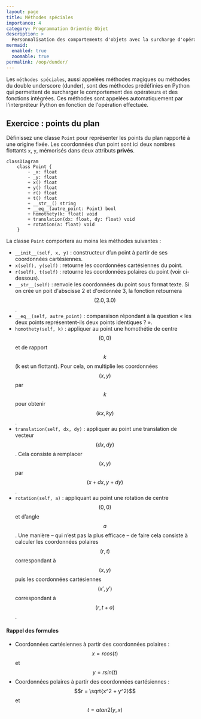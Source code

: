 ```yaml
---
layout: page
title: Méthodes spéciales
importance: 4
category: Programmation Orientée Objet
description: >
  Personnalisation des comportements d'objets avec la surcharge d'opérateurs
mermaid:
  enabled: true
  zoomable: true
permalink: /oop/dunder/
---
```


Les `méthodes spéciales`, aussi appelées méthodes magiques ou méthodes du double underscore (dunder), sont des méthodes prédéfinies en Python qui permettent de surcharger le comportement des opérateurs et des fonctions intégrées. Ces méthodes sont appelées automatiquement par l'interpréteur Python en fonction de l'opération effectuée.

## Exercice : points du plan

Définissez une classe `Point` pour représenter les points du plan rapporté à une origine fixée.
Les coordonnées d’un point sont ici deux nombres flottants `x`, `y`, mémorisés dans deux attributs **privés**.

```mermaid
classDiagram
    class Point {
        - _x: float
        - _y: float
        + x() float
        + y() float
        + r() float
        + t() float
        + __str__() string
        + __eq__(autre_point: Point) bool
        + homothety(k: float) void
        + translation(dx: float, dy: float) void
        + rotation(a: float) void
    }

```

La classe `Point` comportera au moins les méthodes suivantes :

- `__init__(self, x, y)` : constructeur d’un point à partir de ses coordonnées cartésiennes.
- `x(self), y(self)` : retourne les coordonnées cartésiennes du point.
- `r(self), t(self)` : retourne les coordonnées polaires du point (voir ci-dessous).
- `__str__(self)` : renvoie les coordonnées du point sous format texte. Si on crée un poit d'abscisse 2 et d'ordonnée 3, la fonction retournera $$(2.0, 3.0)$$.
- `__eq__(self, autre_point)` : comparaison répondant à la question « les deux points représentent-ils deux points identiques ? ».
- `homothety(self, k)` : appliquer au point une homothétie de centre $$(0, 0)$$ et de rapport $$k$$ (k est un flottant). Pour cela, on multiplie les coordonnées $$(x, y)$$ par $$k$$ pour obtenir $$(kx, ky)$$.
- `translation(self, dx, dy)` : appliquer au point une translation de vecteur $$(dx, dy)$$. Cela consiste à remplacer $$(x, y)$$ par $$(x + dx, y + dy)$$.
- `rotation(self, a)` : appliquant au point une rotation de centre $$(0, 0)$$ et d’angle $$a$$. Une manière – qui n’est pas la plus efficace – de faire cela consiste à calculer les coordonnées polaires $$(r, t)$$ correspondant à $$(x, y)$$ puis les coordonnées cartésiennes $$(x′, y′)$$ correspondant à $$(r, t + a)$$.

#### Rappel des formules

- Coordonnées cartésiennes à partir des coordonnées polaires : $$x = r cos(t)$$ et $$y = r sin(t)$$
- Coordonnées polaires à partir des coordonnées cartésiennes : $$r = \sqrt{x^2 + y^2}$$ et $$t = atan2(y, x)$$
